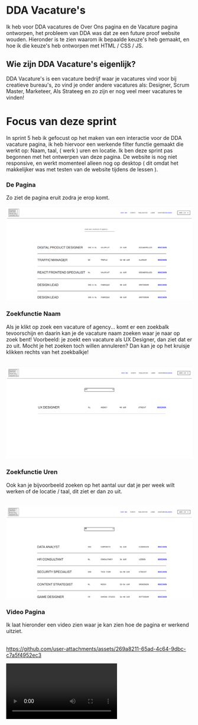 # DDA Vacature's

Ik heb voor DDA vacatures de Over Ons pagina en de Vacature pagina ontworpen, het probleem van DDA was dat ze een future proof website wouden. Hieronder is te zien waarom ik bepaalde keuze's heb gemaakt, en hoe ik die keuze's heb ontworpen met HTML / CSS / JS.

## Wie zijn DDA Vacature's eigenlijk?

DDA Vacature's is een vacature bedrijf waar je vacatures vind voor bij creatieve bureau's, zo vind je onder andere vacatures als: Designer, Scrum Master, Marketeer, Als Strateeg en zo zijn er nog veel meer vacatures te vinden!

# Focus van deze sprint

In sprint 5 heb ik gefocust op het maken van een interactie voor de DDA vacature pagina, ik heb hiervoor een werkende filter functie gemaakt die werkt op: Naam, taal, ( werk ) uren en locatie. Ik ben deze sprint pas begonnen met het ontwerpen van deze pagina. De website is nog niet responsive, en werkt momenteel alleen nog op desktop ( dit omdat het makkelijker was met testen van de website tijdens de lessen ).<br>

### De Pagina

Zo ziet de pagina eruit zodra je erop komt.

<img src="DDA2/content/vacature-pagina.png"><br>

### Zoekfunctie Naam

Als je klikt op zoek een vacature of agency... komt er een zoekbalk tevoorschijn en daarin kan je de vacature naam zoeken waar je naar op zoek bent! Voorbeeld: je zoekt een vacature als UX Designer, dan ziet dat er zo uit. Mocht je het zoeken toch willen annuleren? Dan kan je op het kruisje klikken rechts van het zoekbalkje!<br><br>

<img src="DDA2/content/vacature-pagina-zoekend.png"><br>

### Zoekfunctie Uren

Ook kan je bijvoorbeeld zoeken op het aantal uur dat je per week wilt werken of de locatie / taal, dit ziet er dan zo uit.<br><br>

<img src="DDA2/content/vacature-pagina-uren.png"><br>

### Video Pagina

Ik laat hieronder een video zien waar je kan zien hoe de pagina er werkend uitziet.<br><br>





https://github.com/user-attachments/assets/269a8211-65ad-4c64-9dbc-c7a5f4952ec3




<video src="DDA2/content/vacature-pagina-video.mp4"><br>




